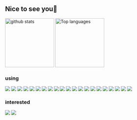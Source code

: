 ## Nice to see you👋
<p align="left"> 
  <img alt="github stats" height="160px" src="https://github-readme-stats.vercel.app/api?username=tacrew&count_private=true&theme=dark" />
  <img alt="Top languages" height="160px" src="https://github-readme-stats.vercel.app/api/top-langs/?username=tacrew&layout=compact&theme=dark" />
</p>

### using
<p align="left">
  <img src="https://img.shields.io/badge/--000.svg?logo=javascript&style=popout">
  <img src="https://img.shields.io/badge/--000.svg?logo=typescript&style=popout">
  <img src="https://img.shields.io/badge/--000.svg?logo=react&style=popout">
  <img src="https://img.shields.io/badge/--000.svg?logo=next.js&style=popout">
  <img src="https://img.shields.io/badge/--000.svg?logo=gatsby&style=popout">
  <img src="https://img.shields.io/badge/--000.svg?logo=vue.js&style=popout">
  <img src="https://img.shields.io/badge/--000.svg?logo=nuxt.js&style=popout">
  <img src="https://img.shields.io/badge/--000.svg?logo=node.js&style=popout-square">
  <img src="https://img.shields.io/badge/--000.svg?logo=html5&style=popout-square">
  <img src="https://img.shields.io/badge/--000.svg?logo=CSS3&style=popout">
  <img src="https://img.shields.io/badge/--000.svg?logo=sass&style=popout-square">
  <img src="https://img.shields.io/badge/--000.svg?logo=tailwind%20css&style=popout-square">
  <img src="https://img.shields.io/badge/--000.svg?logo=jest&style=popout">
  <img src="https://img.shields.io/badge/--000.svg?logo=testing%20library&style=popout-square">
  <img src="https://img.shields.io/badge/--000.svg?logo=storybook&style=popout-square">
  <img src="https://img.shields.io/badge/--000.svg?logo=webpack&style=popout-square">
  <img src="https://img.shields.io/badge/--000.svg?logo=docker&style=popout">
  <img src="https://img.shields.io/badge/--000.svg?logo=git&style=popout-square">
  <img src="https://img.shields.io/badge/--000.svg?logo=Amazon%20AWS&style=popout">
  <img src="https://img.shields.io/badge/--000.svg?logo=AWS%20Amplify&style=popout">
  <img src="https://img.shields.io/badge/--000.svg?logo=firebase&style=popout-square">
</p>

### interested
<p align="left">
  <img src="https://img.shields.io/badge/--000.svg?logo=solidity&style=popout">
  <img src="https://img.shields.io/badge/--000.svg?logo=graphql&style=popout">
</p>
<!--
**tacrew/tacrew** is a ✨ _special_ ✨ repository because its `README.md` (this file) appears on your GitHub profile.

Here are some ideas to get you started:

- 🔭 I’m currently working on ...
- 🌱 I’m currently learning ...
- 👯 I’m looking to collaborate on ...
- 🤔 I’m looking for help with ...
- 💬 Ask me about ...
- 📫 How to reach me: ...
- 😄 Pronouns: ...
- ⚡ Fun fact: ...
-->
